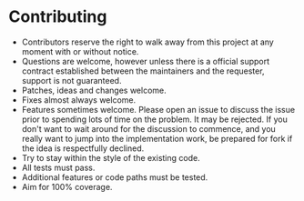 # Contributing

- Contributors reserve the right to walk away from this project at any moment with or without notice.
- Questions are welcome, however unless there is a official support contract established between the maintainers and the requester, support is not guaranteed. 
- Patches, ideas and changes welcome.
- Fixes almost always welcome. 
- Features sometimes welcome.  Please open an issue to discuss the issue prior to spending lots of time on the problem.  It may be rejected.  If you don't want to wait around for the discussion to commence, and you really want to jump into the implementation work, be prepared for fork if the idea is respectfully declined.
- Try to stay within the style of the existing code. 
- All tests must pass.
- Additional features or code paths must be tested.
- Aim for 100% coverage.
